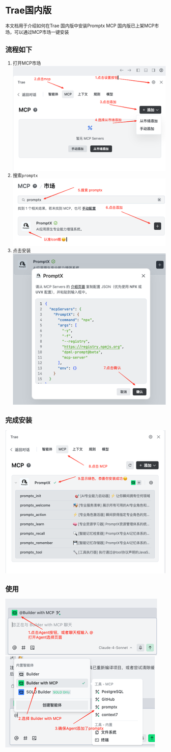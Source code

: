 # Trae国内版

本文档用于介绍如何在Trae 国内版中安装Promptx MCP
国内版已上架MCP市场，可以通过MCP市场一键安装
## 流程如下
1. 打开MCP市场
![MCP页面1](./Imgs/img-1.png)
2. 搜索`promptx`
![MCP页面1](./Imgs/img-2.png)
3. 点击安装 
![MCP页面3](./Imgs/img-3.png)

## 完成安装
![MCP页面4](./Imgs/img-4.png)

## 使用
![使用指南1](./Imgs/img-5.png)
![使用指南2](./Imgs/img-6.png)